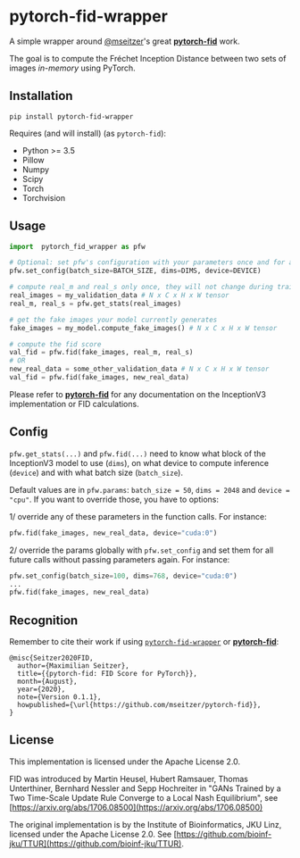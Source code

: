 # pytorch-fid-wrapper
A simple wrapper around [@mseitzer](https://github.com/mseitzer)'s great [**pytorch-fid**](https://github.com/mseitzer/pytorch-fid) work.

The goal is to compute the Fréchet Inception Distance between two sets of images *in-memory* using PyTorch.

## Installation

```
pip install pytorch-fid-wrapper
```

Requires (and will install) (as `pytorch-fid`):
  * Python >= 3.5
  * Pillow
  * Numpy
  * Scipy
  * Torch
  * Torchvision

## Usage

```python
import  pytorch_fid_wrapper as pfw

# Optional: set pfw's configuration with your parameters once and for all
pfw.set_config(batch_size=BATCH_SIZE, dims=DIMS, device=DEVICE)

# compute real_m and real_s only once, they will not change during training
real_images = my_validation_data # N x C x H x W tensor
real_m, real_s = pfw.get_stats(real_images)

# get the fake images your model currently generates
fake_images = my_model.compute_fake_images() # N x C x H x W tensor

# compute the fid score
val_fid = pfw.fid(fake_images, real_m, real_s)
# OR
new_real_data = some_other_validation_data # N x C x H x W tensor
val_fid = pfw.fid(fake_images, new_real_data)
```

Please refer to [**pytorch-fid**](https://github.com/mseitzer/pytorch-fid) for any documentation on the InceptionV3 implementation or FID calculations.

## Config

`pfw.get_stats(...)` and `pfw.fid(...)` need to know what block of the InceptionV3 model to use (`dims`), on what device to compute inference (`device`) and with what batch size (`batch_size`).

Default values are in `pfw.params`: `batch_size = 50`, `dims = 2048` and `device = "cpu"`. If you want to override those, you have to options:

1/ override any of these parameters in the function calls. For instance:
  ```python
  pfw.fid(fake_images, new_real_data, device="cuda:0")
  ```
2/ override the params globally with `pfw.set_config` and set them for all future calls without passing parameters again. For instance:
  ```python
  pfw.set_config(batch_size=100, dims=768, device="cuda:0")
  ...
  pfw.fid(fake_images, new_real_data)
  ```

## Recognition

Remember to cite their work if using [`pytorch-fid-wrapper`](https://github.com/vict0rsch/pytorch-fid-wrapper) or [**pytorch-fid**](https://github.com/mseitzer/pytorch-fid):

```
@misc{Seitzer2020FID,
  author={Maximilian Seitzer},
  title={{pytorch-fid: FID Score for PyTorch}},
  month={August},
  year={2020},
  note={Version 0.1.1},
  howpublished={\url{https://github.com/mseitzer/pytorch-fid}},
}
```

## License

This implementation is licensed under the Apache License 2.0.

FID was introduced by Martin Heusel, Hubert Ramsauer, Thomas Unterthiner, Bernhard Nessler and Sepp Hochreiter in "GANs Trained by a Two Time-Scale Update Rule Converge to a Local Nash Equilibrium", see [https://arxiv.org/abs/1706.08500](https://arxiv.org/abs/1706.08500)

The original implementation is by the Institute of Bioinformatics, JKU Linz, licensed under the Apache License 2.0.
See [https://github.com/bioinf-jku/TTUR](https://github.com/bioinf-jku/TTUR).
